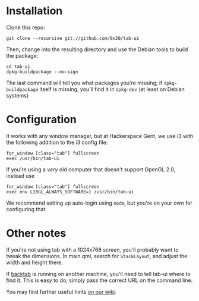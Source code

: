 Installation
============

Clone this repo:

```
git clone --recursive git://github.com/0x20/tab-ui
```

Then, change into the resulting directory and use the Debian tools to build the package:

```
cd tab-ui
dpkg-buildpackage --no-sign
```

The last command will tell you what packages you're missing; if `dpkg-buildpackage` itself is missing, you'll find it in `dpkg-dev` (at least on Debian systems)

Configuration
=============

It works with any window manager, but at Hackerspace Gent, we use i3 with the following addition to the i3 config file:

```
for_window [class="tab"] fullscreen
exec /usr/bin/tab-ui
```

If you're using a *very* old computer that doesn't support OpenGL 2.0, instead use

```
for_window [class="tab"] fullscreen
exec env LIBGL_ALWAYS_SOFTWARE=1 /usr/bin/tab-ui
```

We recommend setting up auto-login using `nodm`, but you're on your own for configuring that.

Other notes
===========

If you're not using tab with a 1024x768 screen, you'll probably want to tweak
the dimensions. In main.qml, search for `StackLayout`, and adjust the width and
height there.

If [backtab](https://github.com/0x20/backtab) is running on another machine,
you'll need to tell tab-ui where to find it. This is easy to do; simply pass
the correct URL on the command line.

You may find further useful hints [on our wiki](https://wiki.hackerspace.gent/Spacebar).
